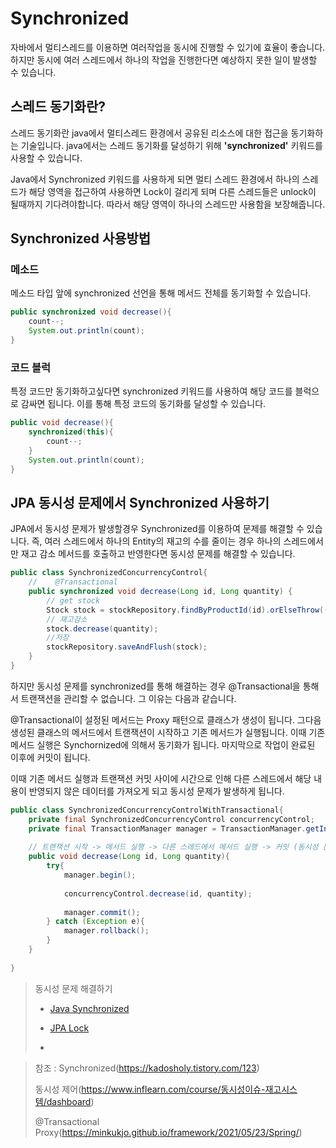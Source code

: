 # Synchronized

자바에서 멀티스레드를 이용하면 여러작업을 동시에 진행할 수 있기에 효율이 좋습니다. 하지만 동시에 여러 스레드에서 하나의 작업을 진행한다면 예상하지 못한 일이 발생할 수 있습니다.

## 스레드 동기화란?

스레드 동기화란 java에서 멀티스레드 환경에서 공유된 리소스에 대한 접근을 동기화하는 기술입니다.
java에서는 스레드 동기화를 달성하기 위해 **'synchronized'** 키워드를 사용할 수 있습니다.

Java에서 Synchronized 키워드를 사용하게 되면 멀티 스레드 환경에서 하나의 스레드가 해당 영역을 접근하여 사용하면 Lock이 걸리게 되며 다른 스레드들은 unlock이 될때까지 기다려야합니다. 따라서 해당 영역이 하나의 스레드만 사용함을 보장해줍니다.

## Synchronized 사용방법

### 메소드

메소드 타입 앞에 synchronized 선언을 통해 메서드 전체를 동기화할 수 있습니다.

~~~java
public synchronized void decrease(){
    count--;
    System.out.println(count);
}
~~~

### 코드 블럭

특정 코드만 동기화하고싶다면 synchronized 키워드를 사용하여 해당 코드를 블럭으로 감싸면 됩니다.
이를 통해 특정 코드의 동기화를 달성할 수 있습니다.

~~~java
public void decrease(){
    synchronized(this){
        count--;
    }
    System.out.println(count);
}
~~~

## JPA 동시성 문제에서 Synchronized 사용하기

JPA에서 동시성 문제가 발생할경우 Synchronized를 이용하여 문제를 해결할 수 있습니다. 즉, 여러 스레드에서 하나의 Entity의 재고의 수를 줄이는 경우 하나의 스레드에서만 재고 감소 메서드를 호출하고 반영한다면 동시성 문제를 해결할 수 있습니다.

~~~java
public class SynchronizedConcurrencyControl{
    //    @Transactional
    public synchronized void decrease(Long id, Long quantity) {
        // get stock
        Stock stock = stockRepository.findByProductId(id).orElseThrow(() -> new IllegalArgumentException("재고가 없습니다."));
        // 재고감소
        stock.decrease(quantity);
        //저장
        stockRepository.saveAndFlush(stock);
    }
}
~~~

하지만 동시성 문제를 synchronized를 통해 해결하는 경우 @Transactional을 통해서 트랜잭션을 관리할 수 없습니다. 그 이유는 다음과 같습니다. 

@Transactional이 설정된 메서드는 Proxy 패턴으로 클래스가 생성이 됩니다. 그다음 생성된 클래스의 메서드에서 트랜잭션이 시작하고 기존 메서드가 실행됩니다. 이때 기존 메서드 실행은 Synchornized에 의해서 동기화가 됩니다. 마지막으로 작업이 완료된 이후에 커밋이 됩니다.  

이때 기존 메서드 실행과 트랜잭션 커밋 사이에 시간으로 인해 다른 스레드에서 해당 내용이 반영되지 않은 데이터를 가져오게 되고 동시성 문제가 발생하게 됩니다.
 

~~~java
public class SynchronizedConcurrencyControlWithTransactional{
    private final SynchronizedConcurrencyControl concurrencyControl;
    private final TransactionManager manager = TransactionManager.getInstance();
    
    // 트랜잭션 시작 -> 메서드 실행 -> 다른 스레드에서 메서드 실행 -> 커밋 (동시성 문제 발생!!)
    public void decrease(Long id, Long quantity){
        try{
            manager.begin();
            
            concurrencyControl.decrease(id, quantity);
            
            manager.commit();
        } catch (Exception e){
            manager.rollback();
        }
    }
    
}
~~~

> 동시성 문제 해결하기
>
> * [Java Synchronized](https://github.com/tlarbals824/TIL/tree/main/java/Synchronized.md)
>
> * [JPA Lock](https://github.com/tlarbals824/TIL/tree/main/spring/JPA/JPALock.md)
>
> *


> 참조 : 
> Synchronized(https://kadosholy.tistory.com/123)
> 
> 동시성 제어(https://www.inflearn.com/course/동시성이슈-재고시스템/dashboard)
> 
> @Transactional Proxy(https://minkukjo.github.io/framework/2021/05/23/Spring/)

